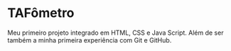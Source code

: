 # TAFômetro
 Meu primeiro projeto integrado em HTML, CSS e Java Script.
 Além de ser também a minha primeira experiência com Git e GitHub.
